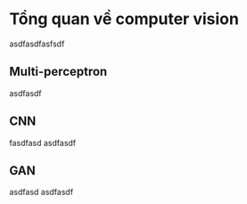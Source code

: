 Tổng quan về computer vision
======================

asdfasdfasfsdf

## Multi-perceptron
asdfasdf

## CNN
fasdfasd
asdfasdf

## GAN
asdfasd asdfasdf
